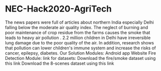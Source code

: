 # NEC-Hack2020-AgriTech
The news papers were full of articles about northern India especially Delhi falling below the moderate air quality index.
The neglect of burning and poor maintenance of crop residue from the farms causes the smoke that leads to heavy air pollution .
2.2 million children in Delhi have irreversible lung damage due to the poor quality of the air. In addition, research shows that pollution can lower children's immune system and increase the risks of cancer, epilepsy, diabetes.
Our Solution Modules:
Android app
Website
Fire Detection Module: link for datasets: Download the fire/smoke dataset using this link 
Download the 8-scenes dataset using this link
